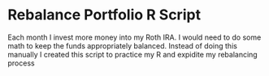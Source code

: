 # Rebalance Portfolio R Script
Each month I invest more money into my Roth IRA. I would need to do some math to keep the funds appropriately balanced. Instead of doing this manually I created this script to practice my R and expidite my rebalancing process
